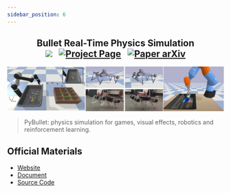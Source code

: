 ```yaml
---
sidebar_position: 6
---
```


<h2 align="center">
  <b>Bullet Real-Time Physics Simulation</b>

<div align="center">
    <a href="https://pybullet.org/wordpress/" target="_blank"><img src="https://img.shields.io/badge/Website-Pybullet-red"></img></a>
    &nbsp;
    <a href="https://pybullet.org/wordpress/index.php/forum-2/" target="_blank"><img src="https://img.shields.io/badge/Doc-Pybullet-blue" alt="Project Page"></img></a>
    &nbsp;
    <a href="https://github.com/bulletphysics/bullet3" target="_blank"><img src="https://img.shields.io/badge/Source-Code-purple" alt="Paper arXiv"></img></a>
</div>
</h2>


![PyBullet](imgs/Pybullet.jpg)
>PyBullet: physics simulation for games, visual effects, robotics and reinforcement learning.

## Official Materials
- [Website](https://pybullet.org/wordpress/)
- [Document](https://pybullet.org/wordpress/index.php/forum-2/)
- [Source Code](https://github.com/bulletphysics/bullet3)